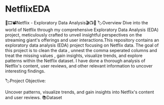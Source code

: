 # NetflixEDA
🍿🎞️📽️Netflix - Exploratory Data Analysis🎬📺🎦
🏷️Overview
Dive into the world of Netflix through my comprehensive Exploratory Data Analysis (EDA) project, meticulously crafted to unveil insightful perspectives on the streaming giant's offerings and user interactions.This repository contains an exploratory data analysis (EDA) project focusing on Netflix data. The goal of this project is to clean the data , unnest the comma seperated columns and treat the missing values , gain insights, visualize trends, and explore patterns within the Netflix dataset. I have done a thorough analysis of Netflix's content, user reviews, and other relevant information to uncover interesting findings.

🏷️Project Objective:

Uncover patterns, visualize trends, and gain insights into Netflix's content and user reviews.
📚Dataset

